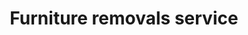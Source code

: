 ---
title: "Furniture removals service"
alt: "Carefully transporting furniture to your new home or office with minimal hassle"
description: "Carefully transporting furniture to your new home or office with minimal hassle"
category: "removals"
subcategory: "furniture-removals"
image: "/tradespeople/removals/furniture-removals.png"
ogImage: "/tradespeople/removals/furniture-removals.png"
colour: "blue"
pathtxt: "Furniture removals"
published: true
---